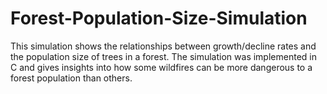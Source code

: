 # Forest-Population-Size-Simulation

This simulation shows the relationships between growth/decline rates and the population size of trees in a forest. The simulation was implemented in C and gives insights into how some wildfires can be more dangerous to a forest population than others.
